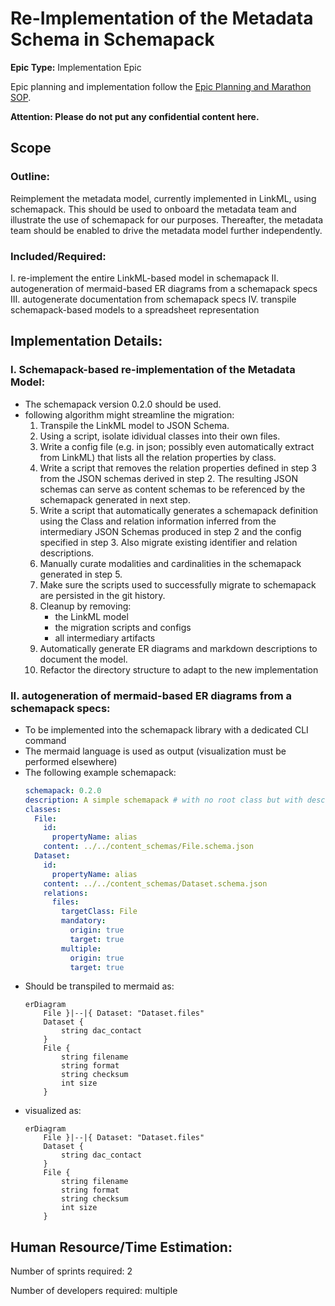 # Re-Implementation of the Metadata Schema in Schemapack
**Epic Type:** Implementation Epic

Epic planning and implementation follow the
[Epic Planning and Marathon SOP](https://docs.ghga-dev.de/main/sops/sop001_epic_planning.html).

**Attention: Please do not put any confidential content here.**

## Scope
### Outline:
Reimplement the metadata model, currently implemented in LinkML, using schemapack.
This should be used to onboard the metadata team and illustrate the use of schemapack for our purposes.
Thereafter, the metadata team should be enabled to drive the metadata model further independently.


### Included/Required:
I. re-implement the entire LinkML-based model in schemapack
II. autogeneration of mermaid-based ER diagrams from a schemapack specs
III. autogenerate documentation from schemapack specs
IV. transpile schemapack-based models to a spreadsheet representation

## Implementation Details:
### I. Schemapack-based re-implementation of the Metadata Model:
- The schemapack version 0.2.0 should be used.
- following algorithm might streamline the migration:
  1. Transpile the LinkML model to JSON Schema.
  2. Using a script, isolate idividual classes into their own files.
  3. Write a config file (e.g. in json; possibly even automatically extract from LinkML)
     that lists all the relation properties by class.
  4. Write a script that removes the relation properties defined in step 3 from the JSON schemas
     derived in step 2. The resulting JSON schemas can serve as content schemas to be referenced
     by the schemapack generated in next step.
  5. Write a script that automatically generates a schemapack definition using the Class and relation
     information inferred from the intermediary JSON Schemas produced in step 2 and the config
     specified in step 3. Also migrate existing identifier and relation descriptions.
  6. Manually curate modalities and cardinalities in the schemapack generated in step 5.
  7. Make sure the scripts used to successfully migrate to schemapack are persisted in the
     git history.
  8. Cleanup by removing:
     - the LinkML model
     - the migration scripts and configs
     - all intermediary artifacts
  9. Automatically generate ER diagrams and markdown descriptions to document the model.
  10. Refactor the directory structure to adapt to the new implementation

### II. autogeneration of mermaid-based ER diagrams from a schemapack specs:
- To be implemented into the schemapack library with a dedicated CLI command
- The mermaid language is used as output (visualization must be performed
  elsewhere)
- The following example schemapack:
  ```yaml
  schemapack: 0.2.0
  description: A simple schemapack # with no root class but with descriptions.
  classes:
    File:
      id:
        propertyName: alias
      content: ../../content_schemas/File.schema.json
    Dataset:
      id:
        propertyName: alias
      content: ../../content_schemas/Dataset.schema.json
      relations:
        files:
          targetClass: File
          mandatory:
            origin: true
            target: true
          multiple:
            origin: true
            target: true
    ```
- Should be transpiled to mermaid as:
  ```
  erDiagram
      File }|--|{ Dataset: "Dataset.files"
      Dataset {
          string dac_contact
      }
      File {
          string filename
          string format
          string checksum
          int size
      }
  ```
- visualized as:
  ```mermaid
  erDiagram
      File }|--|{ Dataset: "Dataset.files"
      Dataset {
          string dac_contact
      }
      File {
          string filename
          string format
          string checksum
          int size
      }
  ```




## Human Resource/Time Estimation:

Number of sprints required: 2

Number of developers required: multiple
